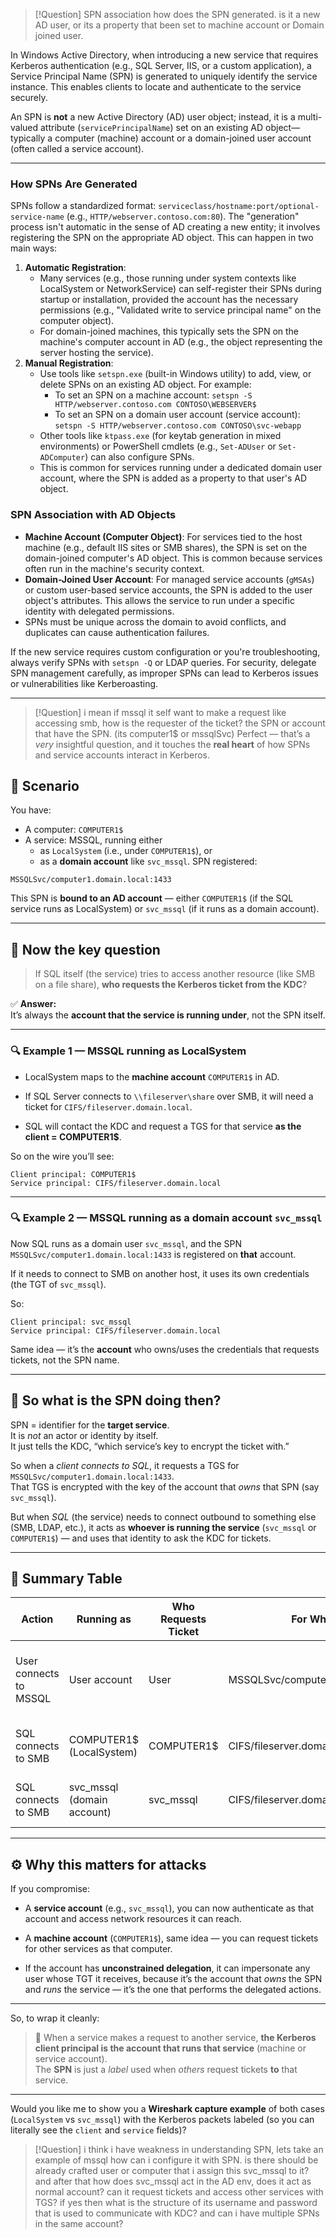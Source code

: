 
> [!Question] SPN association
> how does the SPN generated. is it a new AD user, or its a property that been set to machine account or Domain joined user.

In Windows Active Directory, when introducing a new service that requires Kerberos authentication (e.g., SQL Server, IIS, or a custom application), a Service Principal Name (SPN) is generated to uniquely identify the service instance. This enables clients to locate and authenticate to the service securely. 

An SPN is **not** a new Active Directory (AD) user object; instead, it is a multi-valued attribute (`servicePrincipalName`) set on an existing AD object—typically a computer (machine) account or a domain-joined user account (often called a service account).

---
### How SPNs Are Generated
SPNs follow a standardized format: `serviceclass/hostname:port/optional-service-name` (e.g., `HTTP/webserver.contoso.com:80`). The "generation" process isn't automatic in the sense of AD creating a new entity; it involves registering the SPN on the appropriate AD object. This can happen in two main ways:
1. **Automatic Registration**:
   - Many services (e.g., those running under system contexts like LocalSystem or NetworkService) can self-register their SPNs during startup or installation, provided the account has the necessary permissions (e.g., "Validated write to service principal name" on the computer object).
   - For domain-joined machines, this typically sets the SPN on the machine's computer account in AD (e.g., the object representing the server hosting the service).
1. **Manual Registration**:
   - Use tools like `setspn.exe` (built-in Windows utility) to add, view, or delete SPNs on an existing AD object. For example:
     - To set an SPN on a machine account: `setspn -S HTTP/webserver.contoso.com CONTOSO\WEBSERVER$`
     - To set an SPN on a domain user account (service account): `setspn -S HTTP/webserver.contoso.com CONTOSO\svc-webapp`
   - Other tools like `ktpass.exe` (for keytab generation in mixed environments) or PowerShell cmdlets (e.g., `Set-ADUser` or `Set-ADComputer`) can also configure SPNs.
   - This is common for services running under a dedicated domain user account, where the SPN is added as a property to that user's AD object.

### SPN Association with AD Objects
- **Machine Account (Computer Object)**: For services tied to the host machine (e.g., default IIS sites or SMB shares), the SPN is set on the domain-joined computer's AD object. This is common because services often run in the machine's security context.
- **Domain-Joined User Account**: For managed service accounts (`gMSAs`) or custom user-based service accounts, the SPN is added to the user object's attributes. This allows the service to run under a specific identity with delegated permissions.
- SPNs must be unique across the domain to avoid conflicts, and duplicates can cause authentication failures.

If the new service requires custom configuration or you're troubleshooting, always verify SPNs with `setspn -Q` or LDAP queries. For security, delegate SPN management carefully, as improper SPNs can lead to Kerberos issues or vulnerabilities like Kerberoasting.

---

> [!Question] 
> i mean if mssql it self want to make a request like accessing smb, how is the requester of the ticket? the SPN or account that have the SPN. (its computer1$ or mssqlSvc)
Perfect — that’s a _very_ insightful question, and it touches the **real heart** of how SPNs and service accounts interact in Kerberos.

## 🎯 Scenario

You have:
- A computer: `COMPUTER1$`
- A service: MSSQL, running either
    - as `LocalSystem` (i.e., under `COMPUTER1$`), or
    - as a **domain account** like `svc_mssql`.
SPN registered:
```
MSSQLSvc/computer1.domain.local:1433
```

This SPN is **bound to an AD account** — either `COMPUTER1$` (if the SQL service runs as LocalSystem) or `svc_mssql` (if it runs as a domain account).

---

## 🧠 Now the key question

> If SQL itself (the service) tries to access another resource (like SMB on a file share), **who requests the Kerberos ticket from the KDC**?

✅ **Answer:**  
It’s always the **account that the service is running under**, not the SPN itself.

---

### 🔍 Example 1 — MSSQL running as LocalSystem

- LocalSystem maps to the **machine account** `COMPUTER1$` in AD.
    
- If SQL Server connects to `\\fileserver\share` over SMB, it will need a ticket for `CIFS/fileserver.domain.local`.
    
- SQL will contact the KDC and request a TGS for that service **as the client = COMPUTER1$**.
    

So on the wire you’ll see:

```
Client principal: COMPUTER1$
Service principal: CIFS/fileserver.domain.local
```

---

### 🔍 Example 2 — MSSQL running as a domain account `svc_mssql`

Now SQL runs as a domain user `svc_mssql`, and the SPN `MSSQLSvc/computer1.domain.local:1433` is registered on **that** account.

If it needs to connect to SMB on another host, it uses its own credentials (the TGT of `svc_mssql`).

So:

```
Client principal: svc_mssql
Service principal: CIFS/fileserver.domain.local
```

Same idea — it’s the **account** who owns/uses the credentials that requests tickets, not the SPN name.

---

## 🧩 So what is the SPN doing then?

SPN = identifier for the **target service**.  
It is _not_ an actor or identity by itself.  
It just tells the KDC, “which service’s key to encrypt the ticket with.”

So when a _client connects to SQL_, it requests a TGS for `MSSQLSvc/computer1.domain.local:1433`.  
That TGS is encrypted with the key of the account that _owns_ that SPN (say `svc_mssql`).

But when _SQL_ (the service) needs to connect outbound to something else (SMB, LDAP, etc.), it acts as **whoever is running the service** (`svc_mssql` or `COMPUTER1$`) — and uses that identity to ask the KDC for tickets.

---

## 🔁 Summary Table

|Action|Running as|Who Requests Ticket|For Which SPN|Notes|
|---|---|---|---|---|
|User connects to MSSQL|User account|User|MSSQLSvc/computer1.domain.local:1433|Ticket encrypted with SQL’s account key|
|SQL connects to SMB|COMPUTER1$ (LocalSystem)|COMPUTER1$|CIFS/fileserver.domain.local|Machine account requests it|
|SQL connects to SMB|svc_mssql (domain account)|svc_mssql|CIFS/fileserver.domain.local|Service account requests it|

---

## ⚙️ Why this matters for attacks

If you compromise:

- A **service account** (e.g., `svc_mssql`), you can now authenticate as that account and access network resources it can reach.
    
- A **machine account** (`COMPUTER1$`), same idea — you can request tickets for other services as that computer.
    
- If the account has **unconstrained delegation**, it can impersonate any user whose TGT it receives, because it’s the account that _owns_ the SPN and _runs_ the service — it’s the one that performs the delegated actions.
    

---

So, to wrap it cleanly:

> 🧩 When a service makes a request to another service, **the Kerberos client principal is the account that runs that service** (machine or service account).  
> The **SPN** is just a _label_ used when _others_ request tickets **to** that service.

---

Would you like me to show you a **Wireshark capture example** of both cases (`LocalSystem` vs `svc_mssql`) with the Kerberos packets labeled (so you can literally see the `client` and `service` fields)?

> [!Question] 
> i think i have weakness in understanding SPN, lets take an example of mssql how can i configure it with SPN. is there should be already crafted user or computer that i assign this svc_mssql to it? and after that how does svc_mssql act in the AD env, does it act as normal account? can it request tickets and access other services with TGS? if yes then what is the structure of its username and password that is used to communicate with KDC? and can i have multiple SPNs in the same account?
